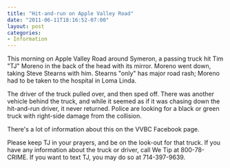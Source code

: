 ```yaml
---
title: "Hit-and-run on Apple Valley Road"
date: "2011-06-11T18:16:52-07:00"
layout: post
categories:
- Information
---
```


This morning on Apple Valley Road around Symeron, a passing truck hit Tim "TJ" Moreno in the back of the head with its mirror. Moreno went down, taking Steve Stearns with him. Stearns "only" has major road rash; Moreno had to be taken to the hospital in Loma Linda.

The driver of the truck pulled over, and then sped off. There was another vehicle behind the truck, and while it seemed as if it was chasing down the hit-and-run driver, it never returned. Police are looking for a black or green truck with right-side damage from the collision.

There's a lot of information about this on the VVBC Facebook page.

Please keep TJ in your prayers, and be on the look-out for that truck. If you have any information about the truck or driver, call We Tip at 800-78-CRIME. If you want to text TJ, you may do so at 714-397-9639.
